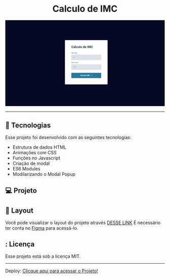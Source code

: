 <h1 align="center"> Calculo de IMC </h1>

<p align="center">
  <img alt="imagem" src=./assets/CaluloIMC.png>
</p>

---

## 🚀 Tecnologias

Esse projeto foi desenvolvido com as seguintes tecnologias:

- Estrutura de dados HTML
- Animações com CSS
- Funções no Javascript
- Criação de modal
- ES6 Modules
- Modilarizando o Modal Popup

## 💻 Projeto

## 🔖 Layout

Você pode visualizar o layout do projeto através [DESSE LINK](https://www.figma.com/file/EnbTPm6nre8cMXp0Mx5e30/IMC-(Copy)?type=design&node-id=6-4&mode=design&t=4DtmnUr5eSxVwj3g-0) É necessário ter conta no [Figma](https://figma.com) para acessá-lo.

## : Licença

Esse projeto está sob a licença MIT.

---

Deploy:
[Clicque aqui para acessar o Projeto!](https://caetanosbr.github.io/display-grid-aula/)
